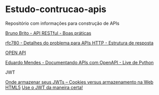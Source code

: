 # Estudo-contrucao-apis
Repositório com informações para construção de APIs


[Bruno Brito - API RESTful - Boas práticas](https://www.brunobrito.net.br/api-restful-boas-praticas/)

[rfc780 - Detalhes do problema para APIs HTTP - Estrutura de resposta](https://www.rfc-editor.org/rfc/rfc7807)

[OPEN API](https://www.openapis.org/)

[Eduardo Mendes - Documentando APIs com OpenAPI - Live de Python](https://www.youtube.com/watch?v=TfGHNBaK9a0)

[http options method]: https://zacstewart.com/2012/04/14/http-options-method.html

JWT

[Onde armazenar seus JWTs – Cookies versus armazenamento na Web HTML5](https://stormpath.com/blog/where-to-store-your-jwts-cookies-vs-html5-web-storage)
[Use o JWT da maneira certa!](https://stormpath.com/blog/jwt-the-right-way)
